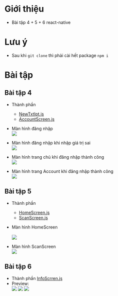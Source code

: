 ﻿# Giới thiệu
- Bài tập 4 + 5 + 6 react-native

# Lưu ý
- Sau khi `git clone` thì phải cài hết package `npm i`

# Bài tập


## Bài tập 4
- Thành phần 
    - [NewTxtIpt.js](./components/NewTxtIpt.js)
    - [AccountScreen.js](./app/tab/AccountScreen.js)

- Màn hình đăng nhập <br>
    <img src="./img/loginScreen.png">
- Màn hình đăng nhập khi nhập giá trị sai <br>
    <img src="./img/loginIllegal.png">
- Màn hình trang chủ khi đăng nhập thành công <br>
    <img src="./img/loginSuccess1.png">
- Màn hình trang Account khi đăng nhập thành công <br>
    <img src="./img/loginSuccess2.png">


## Bài tập 5
- Thành phần 
  - [HomeScreen.js](./app/tab/HomeScreen.js)
  - [ScanScreen.js](./app/tab/ScanScreen.js)

- Màn hình HomeScreen <br>  
    <img src="./img/b5home.png">

- Màn hình ScanScreen <br>
    <img src="./img/b5scan.png">


## Bài tập 6
- Thành phần 
  [InfoScrren.js](./app/stack/InfoScrren.js)
- Preview: <br>
    <img src="./img/InfoScrren_1.png">
    <img src="./img/InfoScrren_2.png">
    <img src="./img/InfoScrren_3.png">